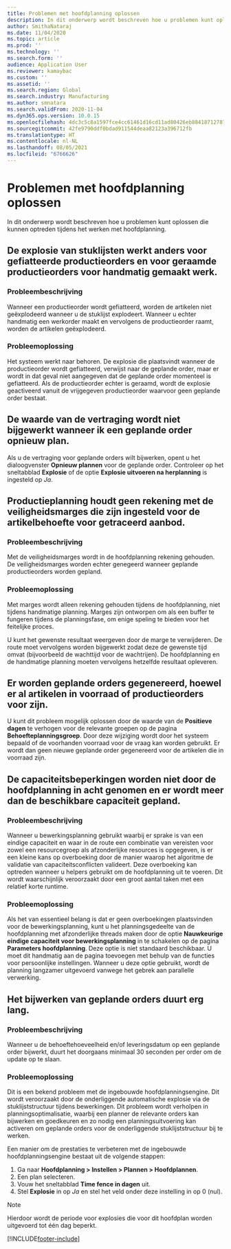 ```yaml
---
title: Problemen met hoofdplanning oplossen
description: In dit onderwerp wordt beschreven hoe u problemen kunt oplossen die kunnen optreden tijdens het werken met hoofdplanning.
author: SmithaNataraj
ms.date: 11/04/2020
ms.topic: article
ms.prod: ''
ms.technology: ''
ms.search.form: ''
audience: Application User
ms.reviewer: kamaybac
ms.custom: ''
ms.assetid: ''
ms.search.region: Global
ms.search.industry: Manufacturing
ms.author: smnatara
ms.search.validFrom: 2020-11-04
ms.dyn365.ops.version: 10.0.15
ms.openlocfilehash: 4dc3c5c8a1597fce4cc61461d16cd11ad80426eb8841871278772fcd7b8c86b1
ms.sourcegitcommit: 42fe9790ddf0bdad911544deaa82123a396712fb
ms.translationtype: HT
ms.contentlocale: nl-NL
ms.lasthandoff: 08/05/2021
ms.locfileid: "6766626"
---
```

# <a name="troubleshoot-master-planning"></a>Problemen met hoofdplanning oplossen

In dit onderwerp wordt beschreven hoe u problemen kunt oplossen die kunnen optreden tijdens het werken met hoofdplanning.

## <a name="bill-of-materials-explosion-behaves-differently-for-firmed-production-orders-and-for-estimated-production-orders-for-manually-created-work"></a>De explosie van stuklijsten werkt anders voor gefiatteerde productieorders en voor geraamde productieorders voor handmatig gemaakt werk.

### <a name="issue-description"></a>Probleembeschrijving

Wanneer een productieorder wordt gefiatteerd, worden de artikelen niet geëxplodeerd wanneer u de stuklijst explodeert. Wanneer u echter handmatig een werkorder maakt en vervolgens de productieorder raamt, worden de artikelen geëxplodeerd.

### <a name="issue-resolution"></a>Probleemoplossing

Het systeem werkt naar behoren. De explosie die plaatsvindt wanneer de productieorder wordt gefiatteerd, verwijst naar de geplande order, maar er wordt in dat geval niet aangegeven dat de geplande order momenteel is gefiatteerd. Als de productieorder echter is geraamd, wordt de explosie geactiveerd vanuit de vrijgegeven productieorder waarvoor geen geplande order bestaat.

## <a name="the-delay-value-isnt-updated-when-i-reschedule-a-planned-order"></a>De waarde van de vertraging wordt niet bijgewerkt wanneer ik een geplande order opnieuw plan.

Als u de vertraging voor geplande orders wilt bijwerken, opent u het dialoogvenster **Opnieuw plannen** voor de geplande order. Controleer op het sneltabblad **Explosie** of de optie **Explosie uitvoeren na herplanning** is ingesteld op *Ja*.

## <a name="production-scheduling-doesnt-consider-the-safety-margins-that-are-set-on-the-item-coverage-for-pegged-supply"></a>Productieplanning houdt geen rekening met de veiligheidsmarges die zijn ingesteld voor de artikelbehoefte voor getraceerd aanbod.

### <a name="issue-description"></a>Probleembeschrijving

Met de veiligheidsmarges wordt in de hoofdplanning rekening gehouden. De veiligheidsmarges worden echter genegeerd wanneer geplande productieorders worden gepland.

### <a name="issue-resolution"></a>Probleemoplossing

Met marges wordt alleen rekening gehouden tijdens de hoofdplanning, niet tijdens handmatige planning. Marges zijn ontworpen om als een buffer te fungeren tijdens de planningsfase, om enige speling te bieden voor het feitelijke proces.

U kunt het gewenste resultaat weergeven door de marge te verwijderen. De route moet vervolgens worden bijgewerkt zodat deze de gewenste tijd omvat (bijvoorbeeld de wachttijd voor de wachtrijen). De hoofdplanning en de handmatige planning moeten vervolgens hetzelfde resultaat opleveren.

## <a name="planned-orders-are-generated-even-though-we-have-items-in-stock-and-production-orders-already-exist-for-them"></a>Er worden geplande orders gegenereerd, hoewel er al artikelen in voorraad of productieorders voor zijn.

U kunt dit probleem mogelijk oplossen door de waarde van de **Positieve dagen** te verhogen voor de relevante groepen op de pagina **Behoefteplanningsgroep**. Door deze wijziging wordt door het systeem bepaald of de voorhanden voorraad voor de vraag kan worden gebruikt. Er wordt dan geen nieuwe geplande order gegenereerd voor de artikelen die in voorraad zijn.

## <a name="master-planning-doesnt-seem-to-respect-capacity-limitations-and-is-scheduling-more-than-the-available-capacity"></a>De capaciteitsbeperkingen worden niet door de hoofdplanning in acht genomen en er wordt meer dan de beschikbare capaciteit gepland.

### <a name="issue-description"></a>Probleembeschrijving

Wanneer u bewerkingsplanning gebruikt waarbij er sprake is van een eindige capaciteit en waar in de route een combinatie van vereisten voor zowel een resourcegroep als afzonderlijke resources is opgegeven, is er een kleine kans op overboeking door de manier waarop het algoritme de validatie van capaciteitsconflicten valideert. Deze overboeking kan optreden wanneer u helpers gebruikt om de hoofdplanning uit te voeren. Dit wordt waarschijnlijk veroorzaakt door een groot aantal taken met een relatief korte runtime.

### <a name="issue-resolution"></a>Probleemoplossing

Als het van essentieel belang is dat er geen overboekingen plaatsvinden voor de bewerkingsplanning, kunt u het planningsgedeelte van de hoofdplanning met afzonderlijke threads maken door de optie **Nauwkeurige eindige capaciteit voor bewerkingsplanning** in te schakelen op de pagina **Parameters hoofdplanning**. Deze optie is niet standaard beschikbaar. U moet dit handmatig aan de pagina toevoegen met behulp van de functies voor persoonlijke instellingen. Wanneer u deze optie gebruikt, wordt de planning langzamer uitgevoerd vanwege het gebrek aan parallelle verwerking.

## <a name="planned-orders-take-a-long-time-to-update"></a>Het bijwerken van geplande orders duurt erg lang.

### <a name="issue-description"></a>Probleembeschrijving

Wanneer u de behoeftehoeveelheid en/of leveringsdatum op een geplande order bijwerkt, duurt het doorgaans minimaal 30 seconden per order om de update op te slaan.

### <a name="issue-resolution"></a>Probleemoplossing

Dit is een bekend probleem met de ingebouwde hoofdplanningsengine. Dit wordt veroorzaakt door de onderliggende automatische explosie via de stuklijststructuur tijdens bewerkingen. Dit probleem wordt verholpen in planningsoptimalisatie, waarbij een planner de relevante orders kan bijwerken en goedkeuren en zo nodig een planningsuitvoering kan activeren om geplande orders voor de onderliggende stuklijststructuur bij te werken.

Een manier om de prestaties te verbeteren met de ingebouwde hoofdplanningsengine bestaat uit de volgende stappen:

1. Ga naar **Hoofdplanning \> Instellen \> Plannen \> Hoofdplannen**.
1. Een plan selecteren.
1. Vouw het sneltabblad **Time fence in dagen** uit.
1. Stel **Explosie** in op *Ja* en stel het veld onder deze instelling in op 0 (nul).

> [!NOTE]
> Hierdoor wordt de periode voor explosies die voor dit hoofdplan worden uitgevoerd tot één dag beperkt.


[!INCLUDE[footer-include](../../includes/footer-banner.md)]